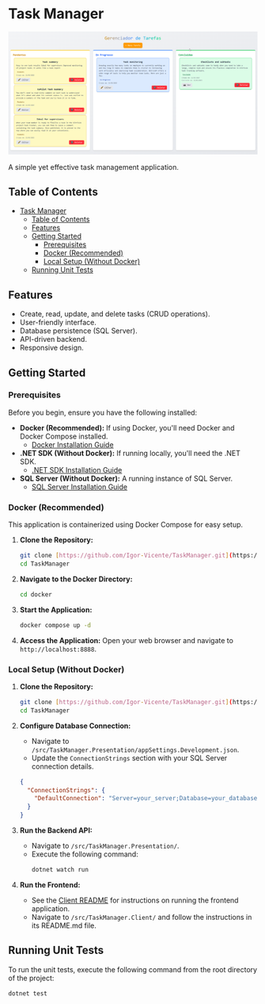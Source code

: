 # Task Manager

![Task Manager Screenshot](https://raw.githubusercontent.com/Igor-Vicente/TaskManager/refs/heads/main/img/taskmanager.png)

A simple yet effective task management application.

## Table of Contents

- [Task Manager](#task-manager)
  - [Table of Contents](#table-of-contents)
  - [Features](#features)
  - [Getting Started](#getting-started)
    - [Prerequisites](#prerequisites)
    - [Docker (Recommended)](#docker-recommended)
    - [Local Setup (Without Docker)](#local-setup-without-docker)
  - [Running Unit Tests](#running-unit-tests)

## Features

- Create, read, update, and delete tasks (CRUD operations).
- User-friendly interface.
- Database persistence (SQL Server).
- API-driven backend.
- Responsive design.

## Getting Started

### Prerequisites

Before you begin, ensure you have the following installed:

- **Docker (Recommended):** If using Docker, you'll need Docker and Docker Compose installed.
  - [Docker Installation Guide](https://docs.docker.com/get-docker/)
- **.NET SDK (Without Docker):** If running locally, you'll need the .NET SDK.
  - [.NET SDK Installation Guide](https://dotnet.microsoft.com/download)
- **SQL Server (Without Docker):** A running instance of SQL Server.
  - [SQL Server Installation Guide](https://docs.microsoft.com/en-us/sql/sql-server/install/installation-for-sql-server?view=sql-server-ver16)

### Docker (Recommended)

This application is containerized using Docker Compose for easy setup.

1.  **Clone the Repository:**

    ```bash
    git clone [https://github.com/Igor-Vicente/TaskManager.git](https://www.google.com/search?q=https://github.com/Igor-Vicente/TaskManager.git)
    cd TaskManager
    ```

2.  **Navigate to the Docker Directory:**

    ```bash
    cd docker
    ```

3.  **Start the Application:**

    ```bash
    docker compose up -d
    ```

4.  **Access the Application:**
    Open your web browser and navigate to `http://localhost:8888`.

### Local Setup (Without Docker)

1.  **Clone the Repository:**

    ```bash
    git clone [https://github.com/Igor-Vicente/TaskManager.git](https://www.google.com/search?q=https://github.com/Igor-Vicente/TaskManager.git)
    cd TaskManager
    ```

2.  **Configure Database Connection:**

    - Navigate to `/src/TaskManager.Presentation/appSettings.Development.json`.
    - Update the `ConnectionStrings` section with your SQL Server connection details.

    ```json
    {
      "ConnectionStrings": {
        "DefaultConnection": "Server=your_server;Database=your_database;User Id=your_user;Password=your_password;"
      }
    }
    ```

3.  **Run the Backend API:**

    - Navigate to `/src/TaskManager.Presentation/`.
    - Execute the following command:
      ```bash
      dotnet watch run
      ```

4.  **Run the Frontend:**
    - See the [Client README](src/TaskManager.Client/README.md) for instructions on running the frontend application.
    - Navigate to `/src/TaskManager.Client/` and follow the instructions in its README.md file.

## Running Unit Tests

To run the unit tests, execute the following command from the root directory of the project:

```bash
dotnet test
```
